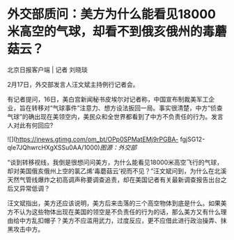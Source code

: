 # 外交部质问：美方为什么能看见18000米高空的气球，却看不到俄亥俄州的毒蘑菇云？

北京日报客户端 | 记者 刘晓琰

2月17日，外交部发言人汪文斌主持例行记者会。

有记者提问，16日，美白宫新闻秘书皮埃尔对记者称，中国宣布制裁美军工企业，旨在转移对“气球事件”注意力、想方设法扳回一局。事实很清楚，中方“侦查气球”的确出现在美领空内，美民众和全世界都看到了中方不负责任的行为。发言人对此有何回应?

![](https://inews.gtimg.com/om_bt/OPp0SPMatEMj9rPGBA-
fgjSG12-qle7JQhwrcHXgXSSu0AA/1000)_图源：外交部_

“谈到转移视线，我倒是很想问问美方，为什么能看见18000米高空飞行的气球，却对美国俄亥俄州上空的氯乙烯‘毒蘑菇云’视而不见？”汪文斌问到，为什么在北溪天然气管线爆炸之初高调声称要调查追责，却在美国记者有关最新调查报告出台之后又异常低调？

汪文斌指出，美方还应该说明，美方后来击落的三个高空物体到底是什么。如果美方不认为这些物体出现在美国的领空是不负责任的行为的话，那么美方又有什么理由给中方乱扣帽子？美方不应滥用武力，过度反应，更不应借此进行政治操弄、抹黑攻击中方。

